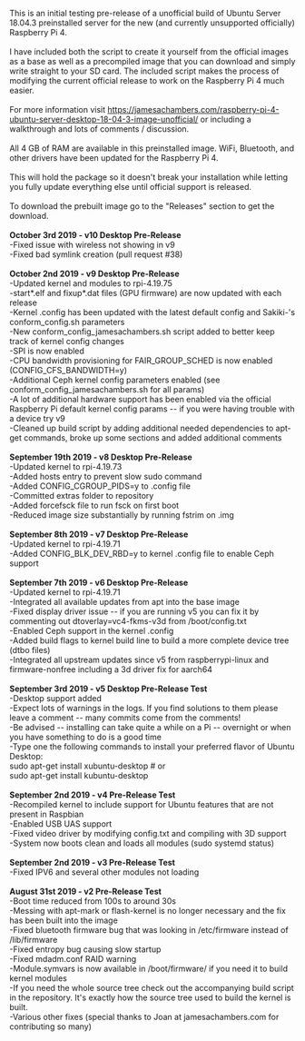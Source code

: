 This is an initial testing pre-release of a unofficial build of Ubuntu Server 18.04.3 preinstalled server for the new (and currently unsupported officially) Raspberry Pi 4.<br>
<br>
I have included both the script to create it yourself from the official images as a base as well as a precompiled image that you can download and simply write straight to your SD card.  The included script makes the process of modifying the current official release to work on the Raspberry Pi 4 much easier.<br>
<br>
For more information visit https://jamesachambers.com/raspberry-pi-4-ubuntu-server-desktop-18-04-3-image-unofficial/ or including a walkthrough and lots of comments / discussion.<br>
<br>
All 4 GB of RAM are available in this preinstalled image.  WiFi, Bluetooth, and other drivers have been updated for the Raspberry Pi 4.<br>
<br>
This will hold the package so it doesn't break your installation while letting you fully update everything else until official support is released.<br>
<br>
To download the prebuilt image go to the "Releases" section to get the download.<br>
<br>
<strong>October 3rd 2019 - v10 Desktop Pre-Release</strong><br>
-Fixed issue with wireless not showing in v9<br>
-Fixed bad symlink creation (pull request #38)<br>
<br>
<strong>October 2nd 2019 - v9 Desktop Pre-Release</strong><br>
-Updated kernel and modules to rpi-4.19.75<br>
-start*.elf and fixup*.dat files (GPU firmware) are now updated with each release<br>
-Kernel .config has been updated with the latest default config and Sakiki-'s conform_config.sh parameters<br>
-New conform_config_jamesachambers.sh script added to better keep track of kernel config changes<br>
-SPI is now enabled<br>
-CPU bandwidth provisioning for FAIR_GROUP_SCHED is now enabled (CONFIG_CFS_BANDWIDTH=y)<br>
-Additional Ceph kernel config parameters enabled (see conform_config_jamesachambers.sh for all params)<br>
-A lot of additional hardware support has been enabled via the official Raspberry Pi default kernel config params -- if you were having trouble with a device try v9<br>
-Cleaned up build script by adding additional needed dependencies to apt-get commands, broke up some sections and added additional comments<br>
<br>
<strong>September 19th 2019 - v8 Desktop Pre-Release</strong><br>
-Updated kernel to rpi-4.19.73<br>
-Added hosts entry to prevent slow sudo command<br>
-Added CONFIG_CGROUP_PIDS=y to .config file<br>
-Committed extras folder to repository<br>
-Added forcefsck file to run fsck on first boot<br>
-Reduced image size substantially by running fstrim on .img<br>
<br>
<strong>September 8th 2019 - v7 Desktop Pre-Release</strong><br>
-Updated kernel to rpi-4.19.71<br>
-Added CONFIG_BLK_DEV_RBD=y to kernel .config file to enable Ceph support<br>
<br>
<strong>September 7th 2019 - v6 Desktop Pre-Release</strong><br>
-Updated kernel to rpi-4.19.71<br>
-Integrated all available updates from apt into the base image<br>
-Fixed display driver issue -- if you are running v5 you can fix it by commenting out dtoverlay=vc4-fkms-v3d from /boot/config.txt<br>
-Enabled Ceph support in the kernel .config<br>
-Added build flags to kernel build line to build a more complete device tree (dtbo files)<br>
-Integrated all upstream updates since v5 from raspberrypi-linux and firmware-nonfree including a 3d driver fix for aarch64<br>
<br>
<strong>September 3rd 2019 - v5 Desktop Pre-Release Test</strong><br>
-Desktop support added<br>
-Expect lots of warnings in the logs.  If you find solutions to them please leave a comment -- many commits come from the comments!<br>
-Be advised -- installing can take quite a while on a Pi -- overnight or when you have something to do is a good time<br>
-Type one the following commands to install your preferred flavor of Ubuntu Desktop:<br>
sudo apt-get install xubuntu-desktop # or<br>
sudo apt-get install kubuntu-desktop<br>
<br>
<strong>September 2nd 2019 - v4 Pre-Release Test</strong><br>
-Recompiled kernel to include support for Ubuntu features that are not present in Raspbian<br>
-Enabled USB UAS support<br>
-Fixed video driver by modifying config.txt and compiling with 3D support<br>
-System now boots clean and loads all modules (sudo systemd status)<br>
<br>
<strong>September 2nd 2019 - v3 Pre-Release Test</strong><br>
-Fixed IPV6 and several other modules not loading<br>
<br>
<strong>August 31st 2019 - v2 Pre-Release Test</strong><br>
-Boot time reduced from 100s to around 30s<br>
-Messing with apt-mark or flash-kernel is no longer necessary and the fix has been built into the image<br>
-Fixed bluetooth firmware bug that was looking in /etc/firmware instead of /lib/firmware<br>
-Fixed entropy bug causing slow startup<br>
-Fixed mdadm.conf RAID warning<br>
-Module.symvars is now available in /boot/firmware/ if you need it to build kernel modules<br>
-If you need the whole source tree check out the accompanying build script in the repository. It's exactly how the source tree used to build the kernel is built.<br>
-Various other fixes (special thanks to Joan at jamesachambers.com for contributing so many)<br>
